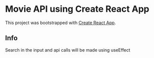 # Movie API using Create React App

This project was bootstrapped with [Create React App](https://github.com/facebook/create-react-app).

## Info
Search in the input and api calls will be made using useEffect


